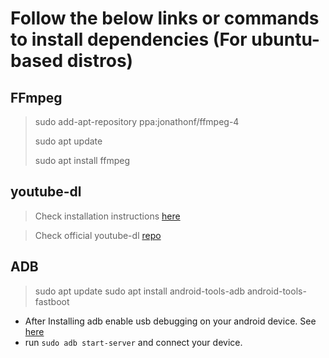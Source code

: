 # Follow the below links or commands to install dependencies (For ubuntu-based distros)

## FFmpeg
> sudo add-apt-repository ppa:jonathonf/ffmpeg-4
> 
> sudo apt update
>
> sudo apt install ffmpeg

## youtube-dl 
> Check installation instructions [here](https://itsfoss.com/download-youtube-linux/)

> Check official youtube-dl [repo](https://github.com/ytdl-org/youtube-dl)

## ADB
> sudo apt update 
> sudo apt install android-tools-adb android-tools-fastboot

* After Installing adb enable usb debugging on your android device. See [here](https://wiki.archlinux.org/index.php/Android_Debug_Bridge#Connect_device)
* run `sudo adb start-server` and connect your device.  
